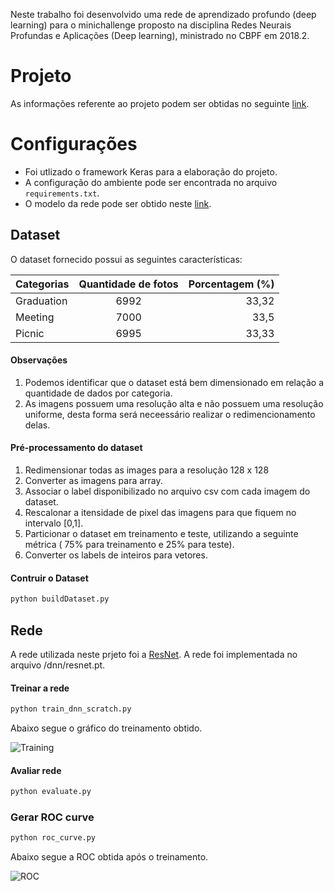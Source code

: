 

Neste trabalho foi desenvolvido uma rede de aprendizado profundo (deep learning) para o minichallenge proposto na disciplina Redes Neurais Profundas e Aplicações (Deep learning), ministrado no CBPF em 2018.2.

# Projeto

As informações referente ao projeto podem ser obtidas no seguinte [link](https://bitbucket.org/kognitalab/images_mini_challange/src/master/).

# Configurações

- Foi utlizado o framework Keras para a elaboração do projeto.
- A configuração do ambiente pode ser encontrada no arquivo `requirements.txt`.
- O modelo da rede pode ser obtido neste [link](https://drive.google.com/open?id=1Iyi1jb2hh2z46fN7c0E0yZUcw4bWzgou).

## Dataset

O dataset fornecido possui as seguintes características:

| Categorias  |      Quantidade de fotos      |  Porcentagem (%) |
|-------------|:-----------------------------:|-----------------:|
| Graduation  |  6992                         | 33,32            |
| Meeting     |    7000                       |   33,5           |
| Picnic      |  6995                         |    33,33         |

#### Observações

1. Podemos identificar que o dataset está bem dimensionado em relação a quantidade de dados por categoria.
2. As imagens possuem uma resolução alta e não possuem uma resolução uniforme, desta forma será neceessário realizar o redimencionamento delas.


#### Pré-processamento do dataset


1. Redimensionar todas as images para a resolução 128 x 128
2. Converter as imagens para array.
3. Associar o label disponibilizado no arquivo csv com cada imagem do dataset.
4. Rescalonar a itensidade de pixel das imagens para que fiquem no intervalo [0,1].
5. Particionar o dataset em treinamento e teste, utilizando a seguinte métrica ( 75% para treinamento e 25% para teste).
6. Converter os labels de inteiros para vetores.

#### Contruir o Dataset

```sh
python buildDataset.py
```

## Rede

A rede utilizada neste prjeto foi a [ResNet](https://arxiv.org/pdf/1512.03385.pdf). A rede foi implementada no arquivo /dnn/resnet.pt.

#### Treinar a rede

```sh
python train_dnn_scratch.py
```

Abaixo segue o gráfico do treinamento obtido.

![Training](/assets/train.png)

#### Avaliar rede

```sh
python evaluate.py
```

### Gerar ROC curve

```sh
python roc_curve.py
```

Abaixo segue a ROC obtida após o treinamento.

![ROC](/assets/roc.png)

